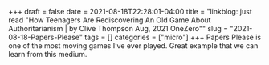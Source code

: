 +++draft = falsedate = 2021-08-18T22:28:01-04:00title = "linkblog: just read "How Teenagers Are Rediscovering An Old Game About Authoritarianism | by Clive Thompson Aug, 2021 OneZero""slug = "2021-08-18-Papers-Please"tags = []categories = ["micro"]+++Papers Please is one of the most moving games I’ve ever played. Great example that we can learn from this medium.